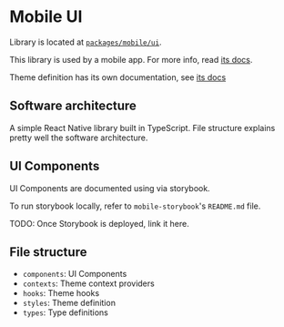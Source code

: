 # Mobile UI

Library is located at [`packages/mobile/ui`](../../../../packages/mobile/ui).

This library is used by a mobile app. For more info, read [its docs](../../apps/mobile.md).

Theme definition has its own documentation, see [its docs](../theme.md)

## Software architecture

A simple React Native library built in TypeScript. File structure explains pretty well the software architecture.

## UI Components

UI Components are documented using via storybook.

To run storybook locally, refer to `mobile-storybook`'s `README.md` file.

TODO: Once Storybook is deployed, link it here.

## File structure

- `components`: UI Components
- `contexts`: Theme context providers
- `hooks`: Theme hooks
- `styles`: Theme definition
- `types`: Type definitions
